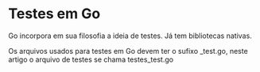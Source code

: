 <h1>Testes em Go </h1>
<p>Go incorpora em sua filosofia a ideia de testes. Já tem bibliotecas nativas.</p>
<p>Os arquivos usados para testes em Go devem ter o sufixo _test.go, neste artigo o arquivo de testes se chama testes_test.go</p>
